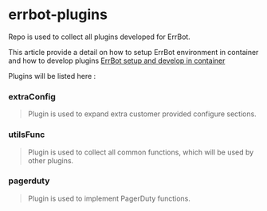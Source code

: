 
# errbot-plugins

Repo is used to collect all plugins developed for ErrBot.

This article provide a detail on how to setup ErrBot environment in container and how to develop plugins [ErrBot setup and develop in container](https://github.com/jianzj/articles/blob/master/devops/errbot_dev.md)

Plugins will be listed here :

### extraConfig

> Plugin is used to expand extra customer provided configure sections.

### utilsFunc

> Plugin is used to collect all common functions, which will be used by other plugins.

### pagerduty

> Plugin is used to implement PagerDuty functions.
